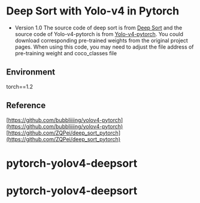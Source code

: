 # Deep Sort with Yolo-v4 in Pytorch
- Version 1.0
The source code of deep sort is from [Deep Sort](https://github.com/ZQPei/deep_sort_pytorch) and the source code of Yolo-v4-pytorch is from [Yolo-v4-pytorch](https://github.com/bubbliiiing/yolov4-pytorch). You could download corresponding pre-trained weights from the original project pages. 
When using this code, you may need to adjust the file address of pre-training weight and coco_classes file

## Environment
torch==1.2

## Reference
[https://github.com/bubbliiiing/yolov4-pytorch](https://github.com/bubbliiiing/yolov4-pytorch)
[https://github.com/ZQPei/deep_sort_pytorch](https://github.com/ZQPei/deep_sort_pytorch)

# pytorch-yolov4-deepsort
# pytorch-yolov4-deepsort
